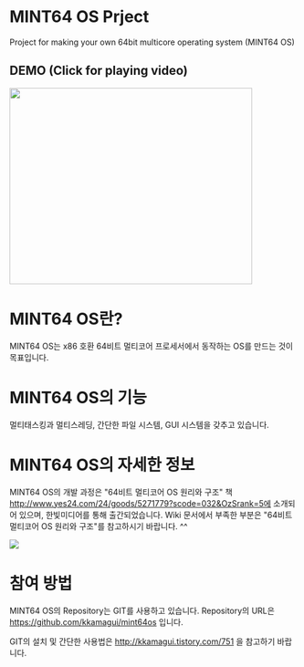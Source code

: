 # MINT64 OS Prject
Project for making your own 64bit multicore operating system (MINT64 OS)

## DEMO (Click for playing video)

<a href='http://www.youtube.com/watch?feature=player_embedded&v=TmfPimwaM4Q' target='_blank'><img src='http://img.youtube.com/vi/TmfPimwaM4Q/0.jpg' width='425' height=344 /></a>


# MINT64 OS란? #
MINT64 OS는 x86 호환 64비트 멀티코어 프로세서에서 동작하는 OS를 만드는 것이 목표입니다.

# MINT64 OS의 기능 #
멀티태스킹과 멀티스레딩, 간단한 파일 시스템, GUI 시스템을 갖추고 있습니다.


# MINT64 OS의 자세한 정보 #
MINT64 OS의 개발 과정은 "64비트 멀티코어 OS 원리와 구조" 책 http://www.yes24.com/24/goods/5271779?scode=032&OzSrank=5에 소개되어 있으며, 한빛미디어를 통해 출간되었습니다. Wiki 문서에서 부족한 부분은 "64비트 멀티코어 OS 원리와 구조"를 참고하시기 바랍니다. ^^

[![](http://ts.daumcdn.net/custom/blog/11/117824/skin/images/book1.jpg)](http://www.yes24.com/24/goods/5271779?scode=032&OzSrank=5)


# 참여 방법 #
MINT64 OS의 Repository는 GIT를 사용하고 있습니다. Repository의 URL은 https://github.com/kkamagui/mint64os 입니다.

GIT의 설치 및 간단한 사용법은 http://kkamagui.tistory.com/751 을 참고하기 바랍니다.
